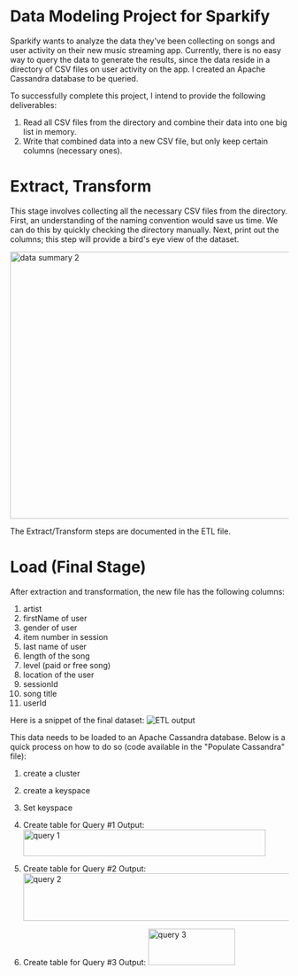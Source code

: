 # Data Modeling Project for Sparkify
Sparkify wants to analyze the data they've been collecting on songs and user activity on their new music streaming app. Currently, there is no easy way to query the data to generate the results, since the data reside in a directory of CSV files on user activity on the app. I created an Apache Cassandra database to be queried.

To successfully complete this project, I intend to provide the following deliverables:
1. Read all CSV files from the directory and combine their data into one big list in memory.
2. Write that combined data into a new CSV file, but only keep certain columns (necessary ones).

# Extract, Transform
This stage involves collecting all the necessary CSV files from the directory. First, an understanding of the naming convention would save us time. We can do this by quickly checking the directory manually. Next, print out the columns; this step will provide a bird's eye view of the dataset.

<img width="1074" height="482" alt="data summary 2" src="https://github.com/user-attachments/assets/f59d663d-18fc-41ed-aa9c-b92b50589273" />

The Extract/Transform steps are documented in the ETL file.

# Load (Final Stage)
After extraction and transformation, the new file has the following columns:
1. artist
2. firstName of user
3. gender of user
4. item number in session
5. last name of user
6. length of the song
7. level (paid or free song)
8. location of the user
9. sessionId
10. song title
11. userId

Here is a snippet of the final dataset:
![ETL output](https://github.com/user-attachments/assets/7a2e2005-3c24-4d75-84d8-ed0dcadc0bff)

This data needs to be loaded to an Apache Cassandra database. Below is a quick process on how to do so (code available in the "Populate Cassandra" file):
1. create a cluster
2. create a keyspace
3. Set keyspace
4. Create table for Query #1
Output: <img width="438" height="48" alt="query 1" src="https://github.com/user-attachments/assets/99cc403e-2ede-41d0-8fda-8887eae6c5d1" />

5. Create table for Query #2
Output: <img width="658" height="86" alt="query 2" src="https://github.com/user-attachments/assets/4fbef7fb-4563-483a-8cd9-67a650b34cfc" />

6. Create table for Query #3
Output: <img width="157" height="66" alt="query 3" src="https://github.com/user-attachments/assets/f37e07af-db27-4d41-81fc-a836da2f9660" />
